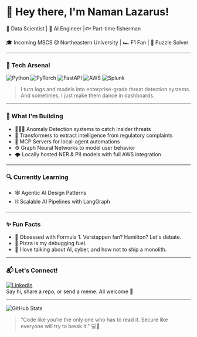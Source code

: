 # 👋 Hey there, I'm Naman Lazarus!

🧠 Data Scientist | 🚀 AI Engineer  |🐟 Part-time fisherman

🎓 Incoming MSCS @ Northeastern University | 🏎️ F1 Fan | 🧩 Puzzle Solver  

---

### 🧰 Tech Arsenal
![Python](https://img.shields.io/badge/Python-3670A0?style=for-the-badge&logo=python&logoColor=ffdd54)
![PyTorch](https://img.shields.io/badge/PyTorch-EE4C2C?style=for-the-badge&logo=pytorch&logoColor=white)
![FastAPI](https://img.shields.io/badge/FastAPI-005571?style=for-the-badge&logo=fastapi)
![AWS](https://img.shields.io/badge/AWS-FF9900?style=for-the-badge&logo=amazonaws&logoColor=white)
![Splunk](https://img.shields.io/badge/Splunk-000000?style=for-the-badge&logo=Splunk&logoColor=white)

> I turn logs and models into enterprise-grade threat detection systems.  
> And sometimes, I just make them dance in dashboards.

---

### 🧠 What I'm Building
- 🕵🏻‍♂️ Anomaly Detection systems to catch insider threats  
- 📄 Transformers to extract intelligence from regulatory complaints  
- 🧪 MCP Servers for local-agent automations  
- ⚙️ Graph Neural Networks to model user behavior  
- 🌩️ Locally hosted NER & PII models with full AWS integration

---

### 🔍 Currently Learning
- 🕸️ Agentic AI Design Patterns  
- ⛓️ Scalable AI Pipelines with LangGraph  

---

### ✨ Fun Facts
- 🏁 Obsessed with Formula 1. Verstappen fan? Hamilton? Let's debate.
- 🍕 Pizza is my debugging fuel.
- 💬 I love talking about AI, cyber, and how not to ship a monolith.

---

### 📬 Let's Connect!

[![LinkedIn](https://img.shields.io/badge/LinkedIn-blue?style=flat&logo=linkedin)](https://www.linkedin.com/in/namanlazarus/)  
Say hi, share a repo, or send a meme. All welcome 🚀

---

![GitHub Stats](https://github-readme-stats.vercel.app/api?username=namanlazarus&show_icons=true&theme=radical&hide=stars)

> "Code like you’re the only one who has to read it. Secure like everyone will try to break it." 💻🔐

